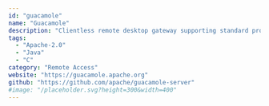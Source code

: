 ```yaml
---
id: "guacamole"
name: "Guacamole"
description: "Clientless remote desktop gateway supporting standard protocols like VNC and RDP."
tags:
  - "Apache-2.0"
  - "Java"
  - "C"
category: "Remote Access"
website: "https://guacamole.apache.org"
github: "https://github.com/apache/guacamole-server"
#image: "/placeholder.svg?height=300&width=400"
---
```


